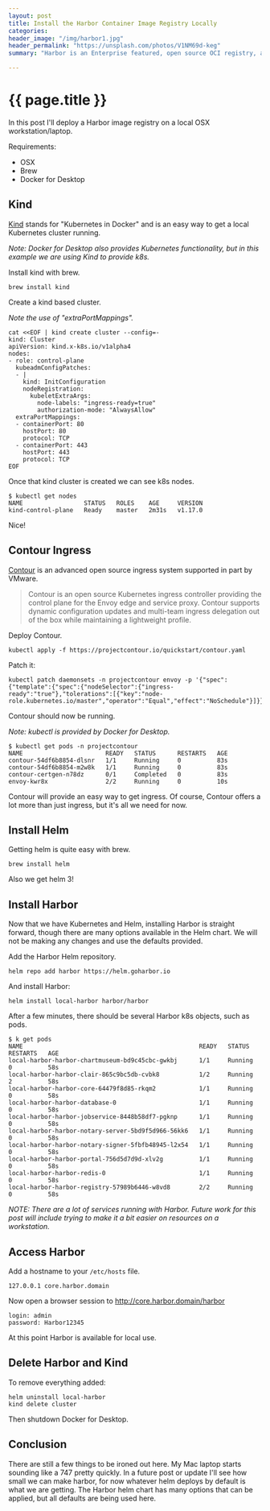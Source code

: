 ```yaml
---
layout: post
title: Install the Harbor Container Image Registry Locally
categories:
header_image: "/img/harbor1.jpg"
header_permalink: "https://unsplash.com/photos/V1NM69d-keg"
summary: "Harbor is an Enterprise featured, open source OCI registry, and in this post we show how to deploy it into Kind with Helm and Contour"

---
```


# {{ page.title }}

In this post I'll deploy a Harbor image registry on a local OSX workstation/laptop.

Requirements:

* OSX
* Brew
* Docker for Desktop

## Kind

[Kind](https://kind.sigs.k8s.io/) stands for "Kubernetes in Docker" and is an easy way to get a local Kubernetes cluster running.

*Note: Docker for Desktop also provides Kubernetes functionality, but in this example we are using Kind to provide k8s.*

Install kind with brew.

```
brew install kind
```

Create a kind based cluster.

*Note the use of "extraPortMappings".*

```
cat <<EOF | kind create cluster --config=-
kind: Cluster
apiVersion: kind.x-k8s.io/v1alpha4
nodes:
- role: control-plane
  kubeadmConfigPatches:
  - |
    kind: InitConfiguration
    nodeRegistration:
      kubeletExtraArgs:
        node-labels: "ingress-ready=true"
        authorization-mode: "AlwaysAllow"
  extraPortMappings:
  - containerPort: 80
    hostPort: 80
    protocol: TCP
  - containerPort: 443
    hostPort: 443
    protocol: TCP
EOF
```

Once that kind cluster is created we can see k8s nodes.

```
$ kubectl get nodes
NAME                 STATUS   ROLES    AGE     VERSION
kind-control-plane   Ready    master   2m31s   v1.17.0
```

Nice!

## Contour Ingress

[Contour](https://projectcontour.io/) is an advanced open source ingress system supported in part by VMware.

>Contour is an open source Kubernetes ingress controller providing the control plane for the Envoy edge and service proxy.​ Contour supports dynamic configuration updates and multi-team ingress delegation out of the box while maintaining a lightweight profile.

Deploy Contour.

```
kubectl apply -f https://projectcontour.io/quickstart/contour.yaml
```

Patch it:

```
kubectl patch daemonsets -n projectcontour envoy -p '{"spec":{"template":{"spec":{"nodeSelector":{"ingress-ready":"true"},"tolerations":[{"key":"node-role.kubernetes.io/master","operator":"Equal","effect":"NoSchedule"}]}}}}'
```

Contour should now be running.

*Note: kubectl is provided by Docker for Desktop.*

```
$ kubectl get pods -n projectcontour
NAME                       READY   STATUS      RESTARTS   AGE
contour-54df6b8854-dlsnr   1/1     Running     0          83s
contour-54df6b8854-m2w8k   1/1     Running     0          83s
contour-certgen-n78dz      0/1     Completed   0          83s
envoy-kwr8x                2/2     Running     0          10s
```

Contour will provide an easy way to get ingress. Of course, Contour offers a lot more than just ingress, but it's all we need for now.

## Install Helm

Getting helm is quite easy with brew.

```
brew install helm
```

Also we get helm 3!

## Install Harbor

Now that we have Kubernetes and Helm, installing Harbor is straight forward, though there are many options available in the Helm chart. We will not be making any changes and use the defaults provided.

Add the Harbor Helm repository.

```
helm repo add harbor https://helm.goharbor.io
```

And install Harbor:

```
helm install local-harbor harbor/harbor
```

After a few minutes, there should be several Harbor k8s objects, such as pods.

```
$ k get pods
NAME                                                 READY   STATUS    RESTARTS   AGE
local-harbor-harbor-chartmuseum-bd9c45cbc-gwkbj      1/1     Running   0          58s
local-harbor-harbor-clair-865c9bc5db-cvbk8           1/2     Running   2          58s
local-harbor-harbor-core-64479f8d85-rkqm2            1/1     Running   0          58s
local-harbor-harbor-database-0                       1/1     Running   0          58s
local-harbor-harbor-jobservice-8448b58df7-pgknp      1/1     Running   0          58s
local-harbor-harbor-notary-server-5bd9f5d966-56kk6   1/1     Running   0          58s
local-harbor-harbor-notary-signer-5fbfb48945-l2x54   1/1     Running   0          58s
local-harbor-harbor-portal-756d5d7d9d-xlv2g          1/1     Running   0          58s
local-harbor-harbor-redis-0                          1/1     Running   0          58s
local-harbor-harbor-registry-57989b6446-w8vd8        2/2     Running   0          58s
```

*NOTE: There are a lot of services running with Harbor. Future work for this post will include trying to make it a bit easier on resources on a workstation.*

## Access Harbor

Add a hostname to your `/etc/hosts` file.

```
127.0.0.1 core.harbor.domain
```

Now open a browser session to http://core.harbor.domain/harbor

```
login: admin
password: Harbor12345
```

At this point Harbor is available for local use.

## Delete Harbor and Kind 

To remove everything added:

```
helm uninstall local-harbor
kind delete cluster
```

Then shutdown Docker for Desktop.

## Conclusion

There are still a few things to be ironed out here. My Mac laptop starts sounding like a 747 pretty quickly. In a future post or update I'll see how small we can make harbor, for now whatever helm deploys by default is what we are getting. The Harbor helm chart has many options that can be applied, but all defaults are being used here.